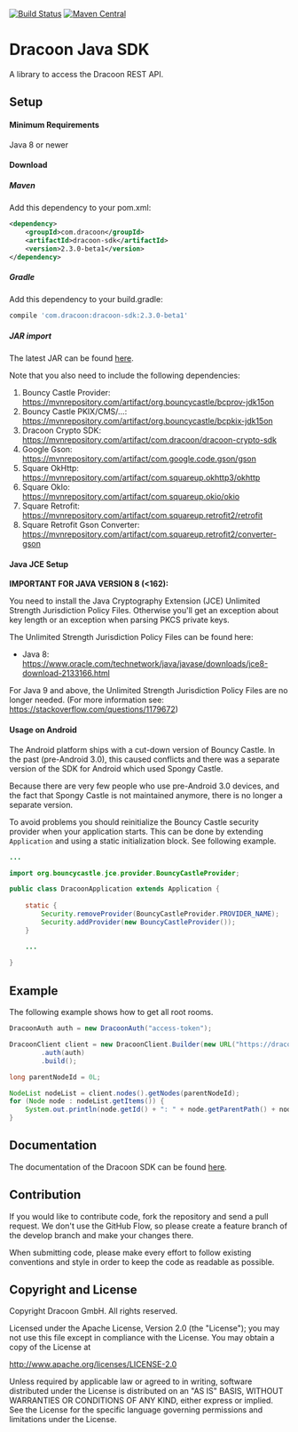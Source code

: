 [![Build Status](https://travis-ci.org/dracoon/dracoon-java-sdk.svg?branch=master)](https://travis-ci.org/dracoon/)
[![Maven Central](https://maven-badges.herokuapp.com/maven-central/com.dracoon/dracoon-sdk/badge.svg)](https://maven-badges.herokuapp.com/maven-central/com.dracoon/dracoon-sdk)
# Dracoon Java SDK

A library to access the Dracoon REST API.

## Setup

#### Minimum Requirements

Java 8 or newer

#### Download

##### Maven

Add this dependency to your pom.xml:
```xml
<dependency>
    <groupId>com.dracoon</groupId>
    <artifactId>dracoon-sdk</artifactId>
    <version>2.3.0-beta1</version>
</dependency>
```

##### Gradle

Add this dependency to your build.gradle:
```groovy
compile 'com.dracoon:dracoon-sdk:2.3.0-beta1'
```

##### JAR import

The latest JAR can be found [here](https://github.com/dracoon/dracoon-java-sdk/releases).

Note that you also need to include the following dependencies:
1. Bouncy Castle Provider: https://mvnrepository.com/artifact/org.bouncycastle/bcprov-jdk15on
2. Bouncy Castle PKIX/CMS/...: https://mvnrepository.com/artifact/org.bouncycastle/bcpkix-jdk15on
3. Dracoon Crypto SDK: https://mvnrepository.com/artifact/com.dracoon/dracoon-crypto-sdk
4. Google Gson: https://mvnrepository.com/artifact/com.google.code.gson/gson
5. Square OkHttp: https://mvnrepository.com/artifact/com.squareup.okhttp3/okhttp
6. Square OkIo: https://mvnrepository.com/artifact/com.squareup.okio/okio
7. Square Retrofit: https://mvnrepository.com/artifact/com.squareup.retrofit2/retrofit
8. Square Retrofit Gson Converter: https://mvnrepository.com/artifact/com.squareup.retrofit2/converter-gson

#### Java JCE Setup

**IMPORTANT FOR JAVA VERSION 8 (<162):**

You need to install the Java Cryptography Extension (JCE) Unlimited Strength Jurisdiction Policy
Files. Otherwise you'll get an exception about key length or an exception when parsing PKCS private
keys.

The Unlimited Strength Jurisdiction Policy Files can be found here:
- Java 8: https://www.oracle.com/technetwork/java/javase/downloads/jce8-download-2133166.html

For Java 9 and above, the Unlimited Strength Jurisdiction Policy Files are no longer needed.
(For more information see: https://stackoverflow.com/questions/1179672)

#### Usage on Android

The Android platform ships with a cut-down version of Bouncy Castle. In the past (pre-Android 3.0),
this caused conflicts and there was a separate version of the SDK for Android which used Spongy
Castle.

Because there are very few people who use pre-Android 3.0 devices, and the fact that Spongy Castle
is not maintained anymore, there is no longer a separate version.

To avoid problems you should reinitialize the Bouncy Castle security provider when your application
starts. This can be done by extending `Application` and using a static initialization block. See
following example.

```java
...

import org.bouncycastle.jce.provider.BouncyCastleProvider;

public class DracoonApplication extends Application {
    
    static {
        Security.removeProvider(BouncyCastleProvider.PROVIDER_NAME);
        Security.addProvider(new BouncyCastleProvider());
    }

    ...
    
}
```

## Example

The following example shows how to get all root rooms.

```java
DracoonAuth auth = new DracoonAuth("access-token");

DracoonClient client = new DracoonClient.Builder(new URL("https://dracoon.team"))
        .auth(auth)
        .build();

long parentNodeId = 0L;

NodeList nodeList = client.nodes().getNodes(parentNodeId);
for (Node node : nodeList.getItems()) {
    System.out.println(node.getId() + ": " + node.getParentPath() + node.getName());
}
```

## Documentation

The documentation of the Dracoon SDK can be found [here](doc/main.md).

## Contribution

If you would like to contribute code, fork the repository and send a pull request. We don't use the
GitHub Flow, so please create a feature branch of the develop branch and make your changes there.

When submitting code, please make every effort to follow existing conventions and style in order to
keep the code as readable as possible.

## Copyright and License

Copyright Dracoon GmbH. All rights reserved.

Licensed under the Apache License, Version 2.0 (the "License"); you may not use this file except in
compliance with the License. You may obtain a copy of the License at

http://www.apache.org/licenses/LICENSE-2.0

Unless required by applicable law or agreed to in writing, software distributed under the License is
distributed on an "AS IS" BASIS, WITHOUT WARRANTIES OR CONDITIONS OF ANY KIND, either express or
implied. See the License for the specific language governing permissions and limitations under the
License.